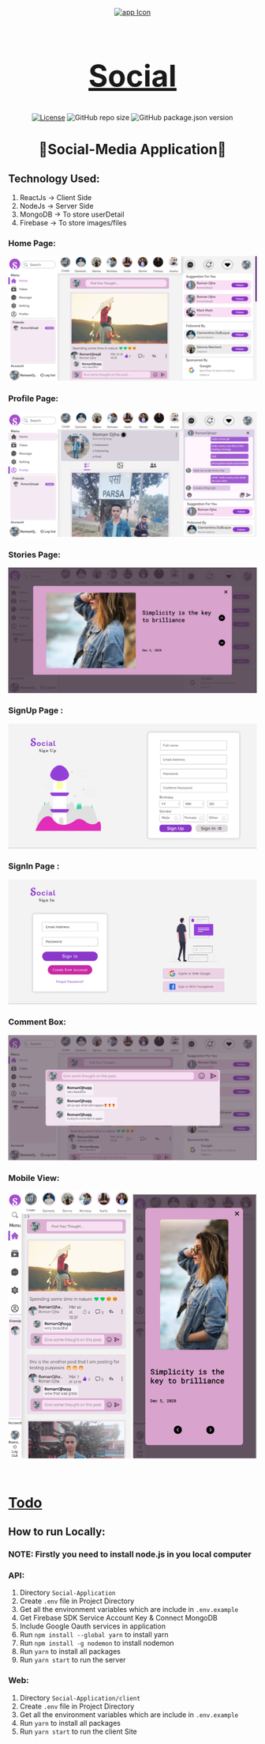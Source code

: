 <div align="center">

[<img src="./appIcon.ico" style="width:100px;" alt="app Icon"/><h1 style="font-size:60px; width:100%;">Social</h1>](./appIcon.ico)
  
[![License](https://img.shields.io/github/license/Roman-Ojha/Social-Application?color=%23d450cf&style=for-the-badge)](https://opensource.org/licenses/MIT)
![GitHub repo size](https://img.shields.io/github/repo-size/Roman-Ojha/Social-Application?color=%234980cc&label=Size&logo=GitHub&style=for-the-badge)
![GitHub package.json version](https://img.shields.io/github/package-json/v/Roman-Ojha/Social-Application?color=%2300c2b8&logo=V&style=for-the-badge)
  
# 🤝Social-Media Application🤝

</div>

## Technology Used:
1. ReactJs -> Client Side
2. NodeJs -> Server Side
3. MongoDB -> To store userDetail
4. Firebase -> To store images/files

### Home Page:
[<img src="Interface/Home_Page.png" alt="Home_Page"></img>](Interface/Home_Page.png)

### Profile Page:
[<img src="Interface/Profile_Page.png" alt="Profile_Page"></img>](Interface/Profile_Page.png)

### Stories Page:
[<img src="Interface/Story_Page.png" alt="Story_Page"></img>](Interface/Story_Page.png)

### SignUp Page :
[<img src="Interface/Sign_Up_Page.png" alt="SignUp_Page"></img>](Interface/Sign_Up_Page.png)

### SignIn Page :
[<img src="Interface/Sign_In_Page.png" alt="SignIn_Page"></img>](Interface/Sign_In_Page.png)


### Comment Box:
[<img src="Interface/Comment_Box.png" alt="Comment_Box"></img>](Interface/Comment_Box.png)

### Mobile View:

[<img src="Interface/Home_Page_Mobile_View.png" width="49.5%" alt="Mobile_View"></img>](Interface/Home_Page_Mobile_View.png)
[<img src="Interface/Story_Page_Mobile_View.png" width="49.5%" alt="Mobile_View"></img>](Interface/Story_Page_Mobile_View.png)

<br/>



[<h1>Todo</h1>](todo.md "Todo")

## How to run Locally:

### NOTE: Firstly you need to install node.js in you local computer

### API:
1. Directory `Social-Application`
2. Create `.env` file in Project Directory
3. Get all the environment variables which are include in `.env.example`
4. Get Firebase SDK Service Account Key & Connect MongoDB
5. Include Google Oauth services in application
6. Run `npm install --global yarn` to install yarn
7.  Run `npm install -g nodemon` to install nodemon
8. Run `yarn` to install all packages
9. Run `yarn start` to run the server

### Web:
1. Directory `Social-Application/client`
2. Create `.env` file in Project Directory
3. Get all the environment variables which are include in `.env.example`
4. Run `yarn` to install all packages
5. Run `yarn start` to run the client Site

